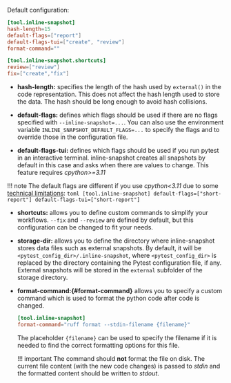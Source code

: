 Default configuration:

``` toml
[tool.inline-snapshot]
hash-length=15
default-flags=["report"]
default-flags-tui=["create", "review"]
format-command=""

[tool.inline-snapshot.shortcuts]
review=["review"]
fix=["create","fix"]
```

* **hash-length:** specifies the length of the hash used by `external()` in the code representation.
    This does not affect the hash length used to store the data.
    The hash should be long enough to avoid hash collisions.
* **default-flags:** defines which flags should be used if there are no flags specified with `--inline-snapshot=...`.
    You can also use the environment variable `INLINE_SNAPSHOT_DEFAULT_FLAGS=...` to specify the flags and to override those in the configuration file.

* **default-flags-tui:** defines which flags should be used if you run pytest in an interactive terminal.
    inline-snapshot creates all snapshots by default in this case and asks when there are values to change.
    This feature requires *cpython>=3.11*

!!! note
    The default flags are different if you use *cpython<3.11* due to some [technical limitations](limitations.md#pytest-assert-rewriting-is-disabled):
    ``` toml
    [tool.inline-snapshot]
    default-flags=["short-report"]
    default-flags-tui=["short-report"]
    ```



* **shortcuts:** allows you to define custom commands to simplify your workflows.
    `--fix` and `--review` are defined by default, but this configuration can be changed to fit your needs.

* **storage-dir:** allows you to define the directory where inline-snapshot stores data files such as external snapshots.
    By default, it will be `<pytest_config_dir>/.inline-snapshot`,
    where `<pytest_config_dir>` is replaced by the directory containing the Pytest configuration file, if any.
    External snapshots will be stored in the `external` subfolder of the storage directory.
* **format-command:[](){#format-command}** allows you to specify a custom command which is used to format the python code after code is changed.
   ``` toml
   [tool.inline-snapshot]
   format-command="ruff format --stdin-filename {filename}"
   ```
   The placeholder `{filename}` can be used to specify the filename if it is needed to find the correct formatting options for this file.

    !!! important
        The command should **not** format the file on disk. The current file content (with the new code changes) is passed to *stdin* and the formatted content should be written to *stdout*.

